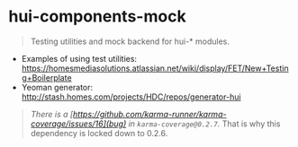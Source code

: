 hui-components-mock
======================

> Testing utilities and mock backend for hui-* modules.

* Examples of using test utilities: https://homesmediasolutions.atlassian.net/wiki/display/FET/New+Testing+Boilerplate
* Yeoman generator: http://stash.homes.com/projects/HDC/repos/generator-hui

> _There is a [https://github.com/karma-runner/karma-coverage/issues/16](bug) in `karma-coverage@0.2.7`._ That is why this dependency is locked down to 0.2.6.
